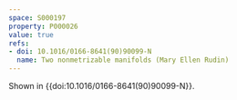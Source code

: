 ```yaml
---
space: S000197
property: P000026
value: true
refs:
- doi: 10.1016/0166-8641(90)90099-N
  name: Two nonmetrizable manifolds (Mary Ellen Rudin)
---
```


Shown in {{doi:10.1016/0166-8641(90)90099-N}}.
